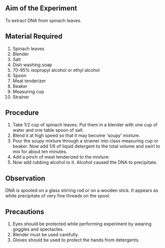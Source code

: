 ## Aim of the Experiment 
To extract DNA from spinach leaves. 

## Material Required
1. Spinach leaves
2. Blender 
3. Salt 
4. Dish washing soap 
5. 70-95% isopropyl alcohol or ethyl alcohol
6. Spoon
7. Meat tenderizer
8. Beaker 
9. Measuring cup
10. Strainer 

## Procedure 
1. Take 1/2 cup of spinach leaves. Put them in a blender with one cup of water and one table spoon of salt. 
2. Blend it at high speed so that it may become 'soupy' mixture.
3. Pour the soupy mixture through a strainer into class measuring cup or beaker. Now add 1/6 of liquid detergent to the total volume and swirl to mix for about ten minutes. 
4. Add a pinch of meat tenderized to the mixture.
5. Now add rubbing alcohol to it. Alcohol caused the DNA to precipitate.

## Observation
DNA is spooled on a glass stirring rod or on a wooden stick. It appears as white precipitate of very fine threads on the spool.

## Precautions
1. Eyes should be protected while performing experiment by wearing goggles and spectacles.
2. Blender must be used carefully.
3. Gloves should be used to protect the hands from detergents. 
